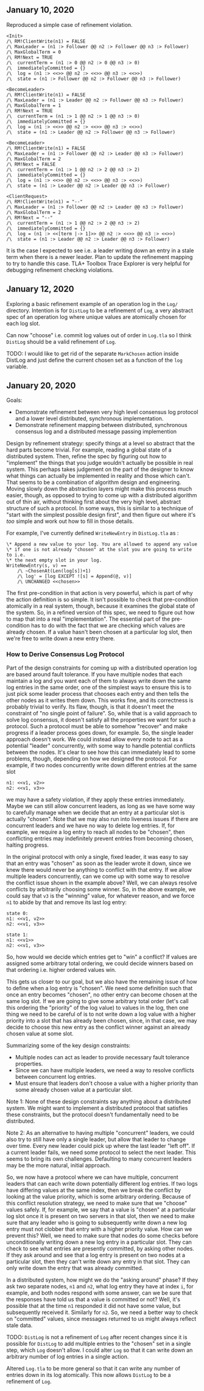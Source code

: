 ## January 10, 2020

Reproduced a simple case of refinement violation.

```
<Init>
/\ RM!ClientWrite(n1) = FALSE
/\ MaxLeader = (n1 :> Follower @@ n2 :> Follower @@ n3 :> Follower)
/\ MaxGlobalTerm = 0
/\ RM!Next = TRUE
/\  currentTerm = (n1 :> 0 @@ n2 :> 0 @@ n3 :> 0)
/\  immediatelyCommitted = {}
/\  log = (n1 :> <<>> @@ n2 :> <<>> @@ n3 :> <<>>)
/\  state = (n1 :> Follower @@ n2 :> Follower @@ n3 :> Follower)

<BecomeLeader>
/\ RM!ClientWrite(n1) = FALSE
/\ MaxLeader = (n1 :> Leader @@ n2 :> Follower @@ n3 :> Follower)
/\ MaxGlobalTerm = 1
/\ RM!Next = TRUE
/\  currentTerm = (n1 :> 1 @@ n2 :> 1 @@ n3 :> 0)
/\  immediatelyCommitted = {}
/\  log = (n1 :> <<>> @@ n2 :> <<>> @@ n3 :> <<>>)
/\  state = (n1 :> Leader @@ n2 :> Follower @@ n3 :> Follower)

<BecomeLeader>
/\ RM!ClientWrite(n1) = FALSE
/\ MaxLeader = (n1 :> Follower @@ n2 :> Leader @@ n3 :> Follower)
/\ MaxGlobalTerm = 2
/\ RM!Next = FALSE
/\  currentTerm = (n1 :> 1 @@ n2 :> 2 @@ n3 :> 2)
/\  immediatelyCommitted = {}
/\  log = (n1 :> <<>> @@ n2 :> <<>> @@ n3 :> <<>>)
/\  state = (n1 :> Leader @@ n2 :> Leader @@ n3 :> Follower)

<ClientRequest>
/\ RM!ClientWrite(n1) = "--"
/\ MaxLeader = (n1 :> Follower @@ n2 :> Leader @@ n3 :> Follower)
/\ MaxGlobalTerm = 2
/\ RM!Next = "--"
/\  currentTerm = (n1 :> 1 @@ n2 :> 2 @@ n3 :> 2)
/\  immediatelyCommitted = {}
/\  log = (n1 :> <<[term |-> 1]>> @@ n2 :> <<>> @@ n3 :> <<>>)
/\  state = (n1 :> Leader @@ n2 :> Leader @@ n3 :> Follower)
```

It is the case I expected to see i.e. a leader writing down an entry in a stale term when there is a newer leader. Plan to update the refinement mapping to try to handle this case. TLA+ Toolbox Trace Explorer is very helpful for debugging refinement checking violations.

## January 12, 2020

Exploring a basic refinement example of an operation log in the `Log/` directory. Intention is for `DistLog` to be a refinement of `Log`, a very abstract spec of an operation log where unique values are atomically chosen for each log slot.

Can now "choose" i.e. commit log values out of order in `Log.tla` so I think `DistLog` should be a valid refinement of `Log`.

TODO: I would like to get rid of the separate `MarkChosen` action inside DistLog and just define the current chosen set as a function of the `log` variable. 

## January 20, 2020

Goals:

 - Demonstrate refinement between very high level consensus log protocol and a lower level distributed, synchronous implementation. 
 - Demonstrate refinement mapping between distributed, synchronous consensus log and a distributed message passing implemention

Design by refinement strategy: specify things at a level so abstract that the hard parts become trivial. For example, reading a global state of a distributed system. Then, refine the spec by figuring out how to "implement" the things that you judge wouldn't actually be possible in real system. This perhaps takes judgement on the part of the designer to know what things can actually be implemented in reality and those which can't. That seems to be a combination of algorithm design and engineering. Moving slowly down the abstraction layers might make this process much easier, though, as opposed to trying to come up with a distributed algorithm out of thin air, without thinking first about the very high level, abstract structure of such a protocol. In some ways, this is similar to a technique of "start with the simplest possible design first", and then figure out where it's *too* simple and work out how to fill in those details.

For example, I've currently defined `WriteNewEntry` in `DistLog.tla` as :

```tla
\* Append a new value to your log. You are allowed to append any value
\* if one is not already "chosen" at the slot you are going to write to i.e.
\* the next empty slot in your log.
WriteNewEntry(s, v) ==
    /\ ~ChosenAt(Len(log[s])+1)
    /\ log' = [log EXCEPT ![s] = Append(@, v)]
    /\ UNCHANGED <<chosen>>
```

The first pre-condition in that action is very powerful, which is part of why the action definition is so simple. It isn't possible to check that pre-condition atomically in a real system, though, because it examines the global state of the system. So, in a refined version of this spec, we need to figure out how to map that into a real "implementation". The essential part of the pre-condition has to do with the fact that we are checking which values are already chosen. If a value hasn't been chosen at a particular log slot, then we're free to write down a new entry there.

### How to Derive Consensus Log Protocol

Part of the design constraints for coming up with a distributed operation log are based around fault tolerance. If you have multiple nodes that each maintain a log and you want each of them to always write down the same log entries in the same order, one of the simplest ways to ensure this is to just pick some leader process that chooses each entry and then tells the other nodes as it writes them down. This works fine, and its correctness is probably trivial to verify. Its flaw, though, is that it doesn't meet the constraint of "no single point of failure". So, while that is a valid approach to solve log consensus, it doesn't satisfy all the properties we want for such a protocol. Such a protocol must be able to somehow "recover" and make progress if a leader process goes down, for example. So, the single leader approach doesn't work. We could instead allow every node to act as a potential "leader" concurrently, with some way to handle potential conflicts between the nodes. It's clear to see how this can immediately lead to some problems, though, depending on how we designed the protocol. For example, if two nodes concurrently write down different entries at the same slot

```
n1: <<v1, v2>>
n2: <<v1, v3>>
```
we may have a safety violation, if they apply these entries immediately. Maybe we can still allow concurrent leaders, as long as we have some way to carefully manage when we decide that an entry at a particular slot is actually "chosen". Note that we may also run into liveness issues if there are concurrent leaders and we have no way to delete log entries. If, for example, we require a log entry to reach all nodes to be "chosen", then conflicting entries may indefinitely prevent entries from becoming chosen, halting progress.

In the original protocol with only a single, fixed leader, it was easy to say that an entry was "chosen" as soon as the leader wrote it down, since we knew there would never be anything to conflict with that entry. If we allow multiple leaders concurrently, can we come up with some way to resolve the conflict issue shown in the example above? Well, we can always resolve conflicts by arbitrarily choosing some winner. So, in the above example, we could say that `v3` is the "winning" value, for whatever reason, and we force `n1` to abide by that and remove its last log entry:
```
state 0:
n1: <<v1, v2>>
n2: <<v1, v3>>

state 1:
n1: <<v1>>
n2: <<v1, v3>>
```
So, how would we decide which entries get to "win" a conflict? If values are assigned some arbitrary total ordering, we could decide winners based on that ordering i.e. higher ordered values win.

This gets us closer to our goal, but we also have the remaining issue of how to define when a log entry is "chosen". We need some definition such that once an entry becomes "chosen", no other entry can become chosen at the same log slot. If we are going to give some arbitrary total order (let's call this ordering the "priority" of the log value) to values in the log, then one thing we need to be careful of is to not write down a log value with a higher priority into a slot that has already been chosen, since, in that case, we may decide to choose this new entry as the conflict winner against an already chosen value at some slot. 

Summarizing some of the key design constraints:

- Multiple nodes can act as leader to provide necessary fault tolerance properties.
- Since we can have multiple leaders, we need a way to resolve conflicts between concurrent log entries.
- Must ensure that leaders don't choose a value with a higher priority than some already chosen value at a particular slot.

Note 1: None of these design constraints say anything about a distributed system. We might want to implement a distributed protocol that satisfies these constraints, but the protocol doesn't fundamentally need to be distributed.

Note 2: As an alternative to having multiple "concurrent" leaders, we could also try to still have only a single leader, but allow that leader to change over time. Every new leader could pick up where the last leader "left off". If a current leader fails, we need some protocol to select the next leader. This seems to bring its own challenges. Defaulting to many concurrent leaders may be the more natural, initial approach.

So, we now have a protocol where we can have multiple, concurrent leaders that can each write down potentially different log entries. If two logs have differing values at the same index, then we break the conflict by looking at the value priority, which is some arbitrary ordering. Because of this conflict resolution strategy, we need to make sure that we "choose" values safely. If, for example, we say that a value is "chosen" at a particular log slot once it is present on two servers in that slot, then we need to make sure that any leader who is going to subsequently write down a new log entry must not clobber that entry with a higher priority value. How can we prevent this? Well, we need to make sure that nodes do some checks before unconditionally writing down a new log entry in a particular slot. They can check to see what entries are presently committed, by asking other nodes. If they ask around and see that a log entry is present on two nodes at a particular slot, then they can't write down any entry in that slot. They can only write down the entry that was already committed. 

In a distributed system, how might we do the "asking around" phase? If they ask two separate nodes, `n1` and `n2`, what log entry they have at index `i`, for example, and both nodes respond with some answer, can we be sure that the responses have told us that a value is committed or not? Well, it's possible that at the time `n1` responded it did not have some value, but subsequently received it. Similarly for `n2`. So, we need a better way to check on "committed" values, since messages returned to us might always reflect stale data.

TODO: `DistLog` is not a refinement of `Log` after recent changes since it is possible for `DistLog` to add multiple entries to the "chosen" set in a single step, which `Log` doesn't allow. I could alter `Log` so that it can write down an arbitrary number of log entries in a single action. 

Altered `Log.tla` to be more general so that it can write any number of entries down in its log atomically. This now allows `DistLog` to be a refinement of `Log`. 